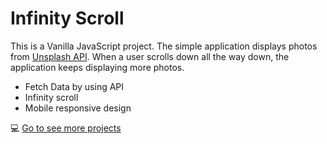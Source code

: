 # Infinity Scroll

This is a Vanilla JavaScript project. The simple application displays photos from [Unsplash API](https://unsplash.com/developers). When a user scrolls down all the way down, the application keeps displaying more photos.

- Fetch Data by using API
- Infinity scroll
- Mobile responsive design

💻 [Go to see more projects](https://jeonghaeun3263.github.io/portfolio/)
